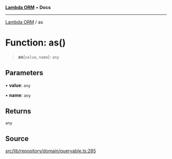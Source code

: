 [**Lambda ORM**](../README.md) • **Docs**

***

[Lambda ORM](../README.md) / as

# Function: as()

> **as**(`value`, `name`): `any`

## Parameters

• **value**: `any`

• **name**: `any`

## Returns

`any`

## Source

[src/lib/repository/domain/queryable.ts:285](https://github.com/lambda-orm/lambdaorm-base/blob/f5bdfd5d7ef4bf9d8223ee81080c8ed65a6bb693/src/lib/repository/domain/queryable.ts#L285)

